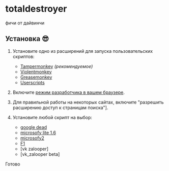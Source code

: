 # totaldestroyer
фичи от дайвинчи

## Установка 😎

1. Установите одно из расширений для запуска пользовательских скриптов:

    - [Tampermonkey](https://www.tampermonkey.net/) _(рекомендуемое)_
    - [Violentmonkey](https://violentmonkey.github.io/)
    - [Greasemonkey](https://www.greasespot.net/)
    - [Userscripts](https://github.com/quoid/userscripts)

2. Включите [режим разработчика в вашем браузере](https://www.tampermonkey.net/faq.php?locale=ru#Q209).
3. Для правильной работы на некоторых сайтах, включите "разрешить расширению доступ к страницам поиска"].
4. Установите любой скрипт на выбор:
   - [google dead](https://github.com/elchupacabr/totaldestroyer/raw/main/google_dead.user.js)
   - [microsofy lite 1.6](https://github.com/elchupacabr/totaldestroyer/raw/main/microsofy.user.js)
   - [microsofy2](https://github.com/elchupacabr/totaldestroyer/raw/main/microsofy2.user.js)
   - [F1](https://github.com/elchupacabr/totaldestroyer/raw/main/f1.user.js)
   - [vk zalooper]
   - [vk_zalooper beta]

Готово
